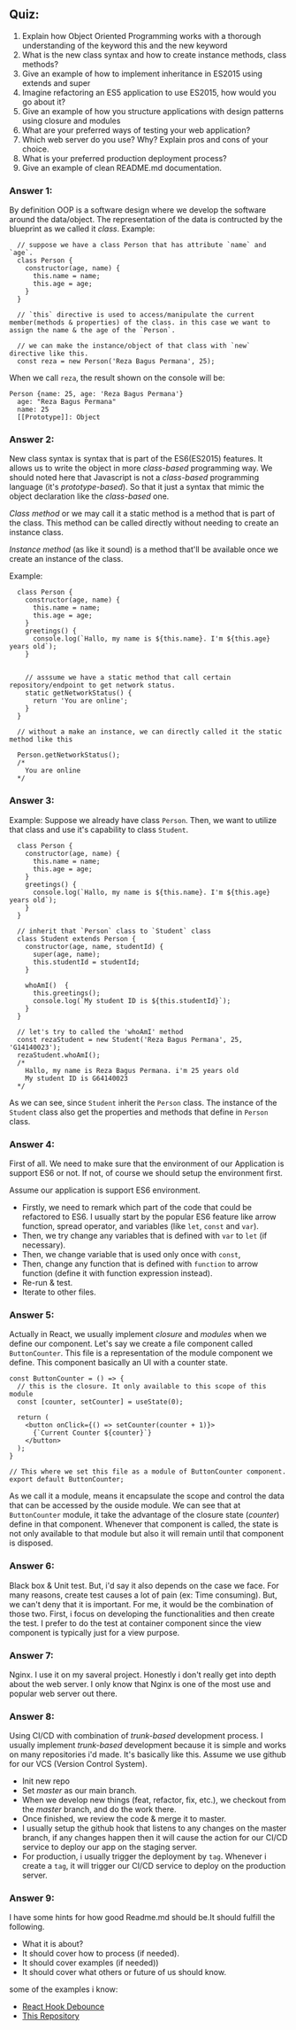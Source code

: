 ## Quiz:

1. Explain how Object Oriented Programming works with a thorough understanding of the keyword this and the new keyword
2. What is the new class syntax and how to create instance methods, class methods?
3. Give an example of how to implement inheritance in ES2015 using extends and super
4. Imagine refactoring an ES5 application to use ES2015, how would you go about it?
5. Give an example of how you structure applications with design patterns using closure and modules
6. What are your preferred ways of testing your web application?
7. Which web server do you use? Why? Explain pros and cons of your choice.
8. What is your preferred production deployment process?
9. Give an example of clean README.md documentation.

### Answer 1:
By definition OOP is a software design where we develop the software around the data/object. The representation of the data is contructed by the blueprint as we called it *class*.
Example:
```
  // suppose we have a class Person that has attribute `name` and `age`.
  class Person {
    constructor(age, name) {
      this.name = name;
      this.age = age;
    }
  }

  // `this` directive is used to access/manipulate the current member(methods & properties) of the class. in this case we want to assign the name & the age of the `Person`.

  // we can make the instance/object of that class with `new` directive like this.
  const reza = new Person('Reza Bagus Permana', 25);
```
When we call `reza`, the result shown on the console will be:
```
Person {name: 25, age: 'Reza Bagus Permana'}
  age: "Reza Bagus Permana"
  name: 25
  [[Prototype]]: Object
```

### Answer 2:
New class syntax is syntax that is part of the ES6(ES2015) features. It allows us to write the object in more *class-based* programming way. We should noted here that Javascript is not a *class-based* programming language (it's *prototype-based*). So that it just a syntax that mimic the object declaration like the *class-based* one.

*Class method* or we may call it a static method is a method that is part of the class. This method can be called directly without needing to create an instance class.

*Instance method* (as like it sound) is a method that'll be available once we create an instance of the class.

Example:

```
  class Person {
    constructor(age, name) {
      this.name = name;
      this.age = age;
    }
    greetings() {
      console.log(`Hallo, my name is ${this.name}. I'm ${this.age} years old`);
    }


    // asssume we have a static method that call certain repository/endpoint to get network status.
    static getNetworkStatus() {
      return 'You are online';
    }
  }

  // without a make an instance, we can directly called it the static method like this

  Person.getNetworkStatus();
  /*
    You are online
  */

```

### Answer 3:
Example: 
Suppose we already have class `Person`. Then, we want to utilize that class and use it's capability to class `Student`.
```
  class Person {
    constructor(age, name) {
      this.name = name;
      this.age = age;
    }
    greetings() {
      console.log(`Hallo, my name is ${this.name}. I'm ${this.age} years old`);
    }
  }

  // inherit that `Person` class to `Student` class
  class Student extends Person {
    constructor(age, name, studentId) {
      super(age, name);
      this.studentId = studentId;
    }

    whoAmI()  {
      this.greetings();
      console.log(`My student ID is ${this.studentId}`);
    }
  }

  // let's try to called the 'whoAmI' method
  const rezaStudent = new Student('Reza Bagus Permana', 25, 'G14140023');
  rezaStudent.whoAmI();
  /*
    Hallo, my name is Reza Bagus Permana. i'm 25 years old
    My student ID is G64140023
  */
```
As we can see, since `Student` inherit the  `Person` class. The instance of the `Student` class also get the properties and methods that define in `Person` class.

### Answer 4:
First of all. We need to make sure that the environment of our Application is support ES6 or not. If not, of course we should setup the environment first.

Assume our application is support ES6 environment.
- Firstly, we need to remark which part of the code that could be refactored to ES6. I usually start by the popular ES6 feature like arrow function, spread operator, and variables (like `let`, `const` and `var`).
- Then, we try change any variables that is defined with `var` to `let` (if necessary).
- Then, we change variable that is used only once with `const`,
- Then, change any function that is defined with `function` to arrow function (define it with function expression instead).
- Re-run & test.
- Iterate to other files.

### Answer 5:
Actually in React, we usually implement *closure* and *modules* when we define our component.
Let's say we create a file component called `ButtonCounter`. This file is a representation of the module component we define. This component basically an UI with a counter state.

```
const ButtonCounter = () => {
  // this is the closure. It only available to this scope of this module
  const [counter, setCounter] = useState(0);

  return (
    <button onClick={() => setCounter(counter + 1)}>
      {`Current Counter ${counter}`}
    </button>
  );
}

// This where we set this file as a module of ButtonCounter component.
export default ButtonCounter;
```

As we call it a module, means it encapsulate the scope and control the data that can be accessed by the ouside module.
We can see that at `ButtonCounter` module, it take the advantage of the closure state (*counter*) define in that component. Whenever that component is called, the state is not only available to that module but also it will remain until that component is disposed.

### Answer 6:
Black box & Unit test.
But, i'd say it also depends on the case we face. For many reasons, create test causes a lot of pain (ex: Time consuming). But, we can't deny that it is important. For me, it would be the combination of those two. First, i focus on developing the functionalities and then create the test. I prefer to do the test at container component since the view component is typically just for a view purpose.

### Answer 7:
Nginx. I use it on my saveral project. Honestly i don't really get into depth about the web server. I only know that Nginx is one of the most use and popular web server out there.

### Answer 8:
Using CI/CD with combination of *trunk-based* development process. I usually implement *trunk-based* development because it is simple and works on many repositories i'd made. It's basically like this. Assume we use github for our VCS (Version Control System).
- Init new repo
- Set *master* as our main branch.
- When we develop new things (feat, refactor, fix, etc.), we checkout from the  *master* branch, and do the work there.
- Once finished, we review the code & merge it to master.
- I usually setup the github hook that listens to any changes on the master branch, if any changes happen then it will cause the action for our CI/CD service to deploy our app on the staging server.
- For production, i usually trigger the deployment by `tag`. Whenever i create a `tag`, it will trigger our CI/CD service to deploy on the production server.  

### Answer 9:
I have some hints for how good Readme.md should be.It should fulfill the following.
- What it is about?
- It should cover how to process (if needed).
- It should cover examples (if needed))
- It should cover what others or future of us should know.

some of the examples i know:
- [React Hook Debounce](https://github.com/xnimorz/use-debounce)
- [This Repository](https://github.com/rezabagusp/magical-lamp)